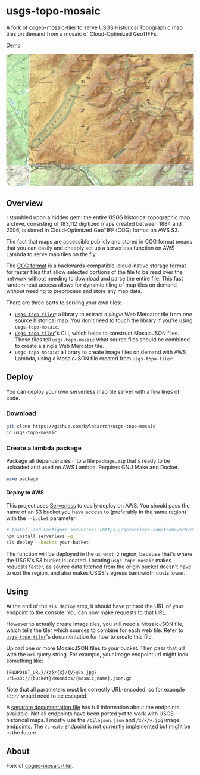 # usgs-topo-mosaic

A fork of [cogeo-mosaic-tiler][cogeo-mosaic-tiler] to serve USGS Historical
Topographic map tiles on demand from a mosaic of Cloud-Optimized GeoTIFFs.

[Demo][demo]

![](assets/glacier_oldest.jpg)

[cogeo-mosaic-tiler]: https://github.com/developmentseed/cogeo-mosaic-tiler
[demo]: https://kylebarron.dev/usgs-topo-mosaic
[mosaicjson]: https://github.com/developmentseed/mosaicjson-spec

## Overview

I stumbled upon a hidden gem: the entire USGS historical topographic map
archive, consisting of 183,112 digitized maps created between 1884 and 2006, is
stored in Cloud-Optimized GeoTIFF (COG) format on AWS S3.

The fact that maps are accessible publicly and stored in COG format means that
you can easily and cheaply set up a serverless function on AWS Lambda to serve
map tiles on the fly.

The [COG format][cogeo] is a backwards-compatible, cloud-native storage format
for raster files that allow selected portions of the file to be read over the
network without needing to download and parse the entire file. This fast random
read access allows for dynamic tiling of map tiles on demand, without needing to
preprocess and store any map data.

[cogeo]: https://www.cogeo.org/

There are three parts to serving your own tiles:

- [`usgs-topo-tiler`][usgs-topo-tiler]: a library to extract a _single_ Web Mercator tile from _one_ source historical map. You don't need to touch the library if you're using `usgs-topo-mosaic`.
- [`usgs-topo-tiler`][usgs-topo-tiler]'s CLI, which helps to construct MosaicJSON files. These files tell `usgs-topo-mosaic` what source files should be combined to create a single Web Mercator tile.
- `usgs-topo-mosaic`: a library to create image tiles on demand with AWS Lambda, using a MosaicJSON file created from `usgs-topo-tiler`.

[usgs-topo-tiler]: https://github.com/kylebarron/usgs-topo-tiler

## Deploy

You can deploy your own serverless map tile server with a few lines of code.

### Download

```bash
git clone https://github.com/kylebarron/usgs-topo-mosaic
cd usgs-topo-mosaic
```

### Create a lambda package

Package all dependencies into a file `package.zip` that's ready to be uploaded
and used on AWS Lambda. Requires GNU Make and Docker.

```bash
make package
```

#### Deploy to AWS

This project uses [Serverless][serverless_framework] to easily deploy on AWS.
You should pass the name of an S3 bucket you have access to (preferably in the
same region) with the `--bucket` parameter.

[serverless_framework]: https://serverless.com

```bash
# Install and Configure serverless (https://serverless.com/framework/docs/providers/aws/guide/credentials/)
npm install serverless -g
sls deploy --bucket your-bucket
```

The function will be deployed in the `us-west-2` region, because that's where
the USGS's S3 bucket is located. Locating `usgs-topo-mosaic` makes requests
faster, as source data fetched from the origin bucket doesn't have to exit the
region, and also makes USGS's egress bandwidth costs lower.

## Using

At the end of the `sls deploy` step, it should have printed the URL of your
endpoint to the console. You can now make requests to that URL.

However to actually create image tiles, you still need a MosaicJSON file, which
tells the tiler which sources to combine for each web tile. Refer to
[`usgs-topo-tiler`][usgs-topo-tiler]'s documentation for how to create this
file.

Upload one or more MosaicJSON files to your bucket. Then pass that url with the
`url` query string. For example, your image endpoint url might look something
like:

```
{ENDPOINT_URL}/{z}/{x}/{y}@2x.jpg?url=s3://{bucket}/mosaics/{mosaic_name}.json.gz
```

Note that all parameters must be correctly URL-encoded, so for example `s3://`
would need to be escaped.

A [separate documentation file](doc/API.md) has full information about the
endpoints available. Not all endpoints have been ported yet to work with USGS
historical maps. I mostly use the `/tilejson.json` and `/z/x/y.jpg` image
endpoints. The `/create` endpoint is not currently implemented but might be in
the future.


## About

Fork of [cogeo-mosaic-tiler][cogeo-mosaic-tiler].
